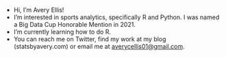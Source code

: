 - Hi, I’m Avery Ellis!
- I’m interested in sports analytics, specifically R and Python. I was named a Big Data Cup Honorable Mention in 2021.
- I’m currently learning how to do R.
- You can reach me on Twitter, find my work at my blog (statsbyavery.com) or email me at averycellis01@gmail.com.
